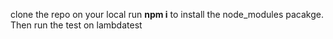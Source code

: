 clone the repo on your local
run **npm i** to install the node_modules pacakge.
Then run the test on lambdatest
